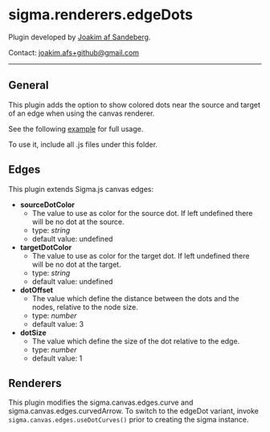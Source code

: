 # sigma.renderers.edgeDots

Plugin developed by [Joakim af Sandeberg](https://github.com/jotunacorn).

Contact: joakim.afs+github@gmail.com

---

## General

This plugin adds the option to show colored dots near the source and target of an edge when using the canvas renderer.

See the following [example](../../examples/plugin-edgeDots.html) for full usage.

To use it, include all .js files under this folder.

## Edges

This plugin extends Sigma.js canvas edges:

- **sourceDotColor**
  - The value to use as color for the source dot. If left undefined there will be no dot at the source.
  - type: _string_
  - default value: undefined
- **targetDotColor**
  - The value to use as color for the target dot. If left undefined there will be no dot at the target.
  - type: _string_
  - default value: undefined
- **dotOffset**
  - The value which define the distance between the dots and the nodes, relative to the node size.
  - type: _number_
  - default value: 3
- **dotSize**
  - The value which define the size of the dot relative to the edge.
  - type: _number_
  - default value: 1

## Renderers

This plugin modifies the sigma.canvas.edges.curve and sigma.canvas.edges.curvedArrow.
To switch to the edgeDot variant, invoke `sigma.canvas.edges.useDotCurves()` prior to creating the sigma instance.
